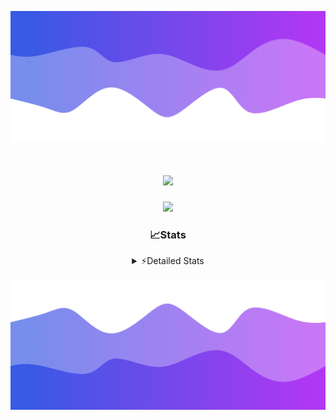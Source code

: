 ![Header](./header.png)
<div align="center">

<h1 align="center">
  <a href="https://git.io/typing-svg">
    <img src="https://readme-typing-svg.herokuapp.com/?lines=Hello,+There!+%F0%9F%91%8B;This+is+chicho.;Owner+on+Ocean;&center=true&size=25">
  </a>
</h1>
  
<p align="center">
  <img src="https://lanyard.cnrad.dev/api/852683595378196480" />
</p>

### 📈Stats
<details>
    <summary> ⚡Detailed Stats</summary>
    <br/>

<!--START_SECTION:waka-->
![Code Time](http://img.shields.io/badge/Code%20Time-1%2C032%20hrs%2032%20mins-blue)

![Profile Views](http://img.shields.io/badge/Profile%20Views-0-blue)

**🐱 My GitHub Data** 

> 📦 188.4 kB Used in GitHub's Storage 
 > 
> 🏆 0 Contributions in the Year 2025
 > 
> 🚫 Not Opted to Hire
 > 
> 📜 15 Public Repositories 
 > 
> 🔑 13 Private Repositories 
 > 
**I'm a Night 🦉** 

```text
🌞 Morning                24 commits          █░░░░░░░░░░░░░░░░░░░░░░░░   04.54 % 
🌆 Daytime                72 commits          ███░░░░░░░░░░░░░░░░░░░░░░   13.61 % 
🌃 Evening                238 commits         ███████████░░░░░░░░░░░░░░   44.99 % 
🌙 Night                  195 commits         █████████░░░░░░░░░░░░░░░░   36.86 % 
```
📅 **I'm Most Productive on Friday** 

```text
Monday                   28 commits          █░░░░░░░░░░░░░░░░░░░░░░░░   05.29 % 
Tuesday                  115 commits         █████░░░░░░░░░░░░░░░░░░░░   21.74 % 
Wednesday                83 commits          ████░░░░░░░░░░░░░░░░░░░░░   15.69 % 
Thursday                 69 commits          ███░░░░░░░░░░░░░░░░░░░░░░   13.04 % 
Friday                   126 commits         ██████░░░░░░░░░░░░░░░░░░░   23.82 % 
Saturday                 61 commits          ███░░░░░░░░░░░░░░░░░░░░░░   11.53 % 
Sunday                   47 commits          ██░░░░░░░░░░░░░░░░░░░░░░░   08.88 % 
```


📊 **This Week I Spent My Time On** 

```text
🕑︎ Time Zone: America/Argentina/Buenos_Aires

💬 Programming Languages: 
TypeScript               18 hrs 33 mins      ███████████████████████░░   92.95 % 
JSON                     25 mins             █░░░░░░░░░░░░░░░░░░░░░░░░   02.16 % 
Other                    19 mins             ░░░░░░░░░░░░░░░░░░░░░░░░░   01.64 % 
JavaScript               13 mins             ░░░░░░░░░░░░░░░░░░░░░░░░░   01.10 % 
CSS                      12 mins             ░░░░░░░░░░░░░░░░░░░░░░░░░   01.07 % 

🔥 Editors: 
Cursor                   19 hrs 57 mins      █████████████████████████   100.00 % 

🐱‍💻 Projects: 
ocean-backend            19 hrs 49 mins      █████████████████████████   99.34 % 
ocean 2                  4 mins              ░░░░░░░░░░░░░░░░░░░░░░░░░   00.39 % 
my-nest-app              3 mins              ░░░░░░░░░░░░░░░░░░░░░░░░░   00.26 % 
my-project               0 secs              ░░░░░░░░░░░░░░░░░░░░░░░░░   00.01 % 

💻 Operating System: 
Windows                  19 hrs 57 mins      █████████████████████████   100.00 % 
```

**I Mostly Code in JavaScript** 

```text
JavaScript               8 repos             ██████░░░░░░░░░░░░░░░░░░░   24.24 % 
HTML                     7 repos             █████░░░░░░░░░░░░░░░░░░░░   21.21 % 
TypeScript               4 repos             ███░░░░░░░░░░░░░░░░░░░░░░   12.12 % 
Astro                    2 repos             ██░░░░░░░░░░░░░░░░░░░░░░░   06.06 % 
SCSS                     1 repo              █░░░░░░░░░░░░░░░░░░░░░░░░   03.03 % 
```




 Last Updated on 04/02/2025 03:17:59 UTC
<!--END_SECTION:waka-->
</details>

![Footer](./footer.png)
